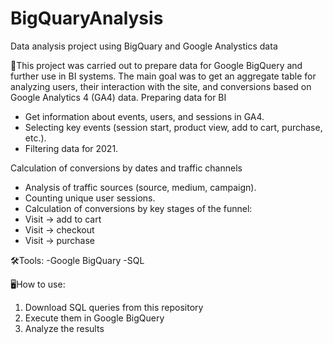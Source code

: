 # BigQuaryAnalysis
Data analysis project using BigQuary and Google Analystics data

📌This project was carried out to prepare data for Google BigQuery and further use in BI systems. The main goal was to get an aggregate table for analyzing users, their interaction with the site, and conversions based on Google Analytics 4 (GA4) data.
Preparing data for BI 
- Get information about events, users, and sessions in GA4. 
- Selecting key events (session start, product view, add to cart, purchase, etc.). 
- Filtering data for 2021.

Calculation of conversions by dates and traffic channels 
- Analysis of traffic sources (source, medium, campaign). 
- Counting unique user sessions. 
- Calculation of conversions by key stages of the funnel: 
 - Visit → add to cart 
 - Visit → checkout 
 - Visit → purchase
   
🛠️Tools:
-Google BigQuary
-SQL

🖥️How to use:
1. Download SQL queries from this repository  
2. Execute them in Google BigQuery  
3. Analyze the results

